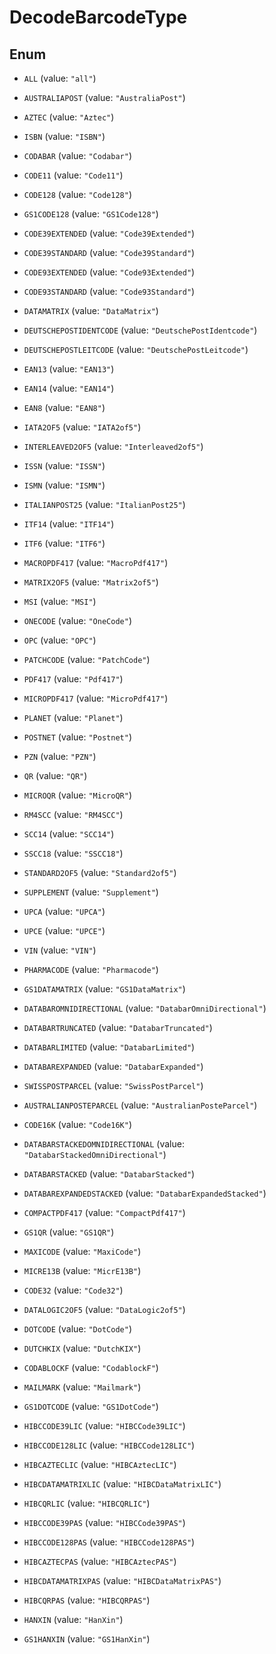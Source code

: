 
# DecodeBarcodeType

## Enum


* `ALL` (value: `"all"`)

* `AUSTRALIAPOST` (value: `"AustraliaPost"`)

* `AZTEC` (value: `"Aztec"`)

* `ISBN` (value: `"ISBN"`)

* `CODABAR` (value: `"Codabar"`)

* `CODE11` (value: `"Code11"`)

* `CODE128` (value: `"Code128"`)

* `GS1CODE128` (value: `"GS1Code128"`)

* `CODE39EXTENDED` (value: `"Code39Extended"`)

* `CODE39STANDARD` (value: `"Code39Standard"`)

* `CODE93EXTENDED` (value: `"Code93Extended"`)

* `CODE93STANDARD` (value: `"Code93Standard"`)

* `DATAMATRIX` (value: `"DataMatrix"`)

* `DEUTSCHEPOSTIDENTCODE` (value: `"DeutschePostIdentcode"`)

* `DEUTSCHEPOSTLEITCODE` (value: `"DeutschePostLeitcode"`)

* `EAN13` (value: `"EAN13"`)

* `EAN14` (value: `"EAN14"`)

* `EAN8` (value: `"EAN8"`)

* `IATA2OF5` (value: `"IATA2of5"`)

* `INTERLEAVED2OF5` (value: `"Interleaved2of5"`)

* `ISSN` (value: `"ISSN"`)

* `ISMN` (value: `"ISMN"`)

* `ITALIANPOST25` (value: `"ItalianPost25"`)

* `ITF14` (value: `"ITF14"`)

* `ITF6` (value: `"ITF6"`)

* `MACROPDF417` (value: `"MacroPdf417"`)

* `MATRIX2OF5` (value: `"Matrix2of5"`)

* `MSI` (value: `"MSI"`)

* `ONECODE` (value: `"OneCode"`)

* `OPC` (value: `"OPC"`)

* `PATCHCODE` (value: `"PatchCode"`)

* `PDF417` (value: `"Pdf417"`)

* `MICROPDF417` (value: `"MicroPdf417"`)

* `PLANET` (value: `"Planet"`)

* `POSTNET` (value: `"Postnet"`)

* `PZN` (value: `"PZN"`)

* `QR` (value: `"QR"`)

* `MICROQR` (value: `"MicroQR"`)

* `RM4SCC` (value: `"RM4SCC"`)

* `SCC14` (value: `"SCC14"`)

* `SSCC18` (value: `"SSCC18"`)

* `STANDARD2OF5` (value: `"Standard2of5"`)

* `SUPPLEMENT` (value: `"Supplement"`)

* `UPCA` (value: `"UPCA"`)

* `UPCE` (value: `"UPCE"`)

* `VIN` (value: `"VIN"`)

* `PHARMACODE` (value: `"Pharmacode"`)

* `GS1DATAMATRIX` (value: `"GS1DataMatrix"`)

* `DATABAROMNIDIRECTIONAL` (value: `"DatabarOmniDirectional"`)

* `DATABARTRUNCATED` (value: `"DatabarTruncated"`)

* `DATABARLIMITED` (value: `"DatabarLimited"`)

* `DATABAREXPANDED` (value: `"DatabarExpanded"`)

* `SWISSPOSTPARCEL` (value: `"SwissPostParcel"`)

* `AUSTRALIANPOSTEPARCEL` (value: `"AustralianPosteParcel"`)

* `CODE16K` (value: `"Code16K"`)

* `DATABARSTACKEDOMNIDIRECTIONAL` (value: `"DatabarStackedOmniDirectional"`)

* `DATABARSTACKED` (value: `"DatabarStacked"`)

* `DATABAREXPANDEDSTACKED` (value: `"DatabarExpandedStacked"`)

* `COMPACTPDF417` (value: `"CompactPdf417"`)

* `GS1QR` (value: `"GS1QR"`)

* `MAXICODE` (value: `"MaxiCode"`)

* `MICRE13B` (value: `"MicrE13B"`)

* `CODE32` (value: `"Code32"`)

* `DATALOGIC2OF5` (value: `"DataLogic2of5"`)

* `DOTCODE` (value: `"DotCode"`)

* `DUTCHKIX` (value: `"DutchKIX"`)

* `CODABLOCKF` (value: `"CodablockF"`)

* `MAILMARK` (value: `"Mailmark"`)

* `GS1DOTCODE` (value: `"GS1DotCode"`)

* `HIBCCODE39LIC` (value: `"HIBCCode39LIC"`)

* `HIBCCODE128LIC` (value: `"HIBCCode128LIC"`)

* `HIBCAZTECLIC` (value: `"HIBCAztecLIC"`)

* `HIBCDATAMATRIXLIC` (value: `"HIBCDataMatrixLIC"`)

* `HIBCQRLIC` (value: `"HIBCQRLIC"`)

* `HIBCCODE39PAS` (value: `"HIBCCode39PAS"`)

* `HIBCCODE128PAS` (value: `"HIBCCode128PAS"`)

* `HIBCAZTECPAS` (value: `"HIBCAztecPAS"`)

* `HIBCDATAMATRIXPAS` (value: `"HIBCDataMatrixPAS"`)

* `HIBCQRPAS` (value: `"HIBCQRPAS"`)

* `HANXIN` (value: `"HanXin"`)

* `GS1HANXIN` (value: `"GS1HanXin"`)



